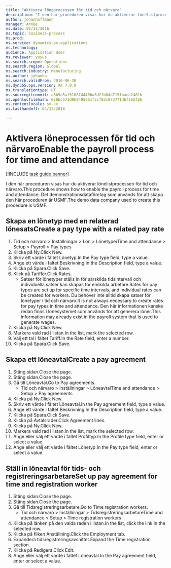 ```yaml
---
title: "Aktivera löneprocessen för tid och närvaro"
description: "I den här proceduren visas hur du aktiverar lönelistprocessen för tid och närvaro."
author: johanhoffmann
manager: AnnBe
ms.date: 02/12/2016
ms.topic: business-process
ms.prod: 
ms.service: dynamics-ax-applications
ms.technology: 
audience: Application User
ms.reviewer: yuyus
ms.search.scope: Operations
ms.search.region: Global
ms.search.industry: Manufacturing
ms.author: johanho
ms.search.validFrom: 2016-06-30
ms.dyn365.ops.version: AX 7.0.0
ms.translationtype: HT
ms.sourcegitcommit: a8b5a5af5108744406a3d2fb84d7151baea2481b
ms.openlocfilehash: 020bcb71d9b8495e61f3cf83c073771d6f2b2f26
ms.contentlocale: sv-se
ms.lasthandoff: 04/13/2018

---
```

# <a name="enable-the-payroll-process-for-time-and-attendance"></a><span data-ttu-id="597de-103">Aktivera löneprocessen för tid och närvaro</span><span class="sxs-lookup"><span data-stu-id="597de-103">Enable the payroll process for time and attendance</span></span>

[!INCLUDE [task guide banner](../../includes/task-guide-banner.md)]

<span data-ttu-id="597de-104">I den här proceduren visas hur du aktiverar lönelistprocessen för tid och närvaro.</span><span class="sxs-lookup"><span data-stu-id="597de-104">This procedure shows how to enable the payroll process for time and attendance.</span></span> <span data-ttu-id="597de-105">Det demonstrationsdataföretag som används för att skapa den här proceduren är USMF.</span><span class="sxs-lookup"><span data-stu-id="597de-105">The demo data company used to create this procedure is USMF.</span></span>


## <a name="create-a-pay-type-with-a-related-pay-rate"></a><span data-ttu-id="597de-106">Skapa en lönetyp med en relaterad lönesats</span><span class="sxs-lookup"><span data-stu-id="597de-106">Create a pay type with a related pay rate</span></span>
1. <span data-ttu-id="597de-107">Tid och närvaro > Inställningar > Lön > Lönetyper</span><span class="sxs-lookup"><span data-stu-id="597de-107">Time and attendance > Setup > Payroll > Pay types</span></span>
2. <span data-ttu-id="597de-108">Klicka på Ny.</span><span class="sxs-lookup"><span data-stu-id="597de-108">Click New.</span></span>
3. <span data-ttu-id="597de-109">Skriv ett värde i fältet Lönetyp.</span><span class="sxs-lookup"><span data-stu-id="597de-109">In the Pay type field, type a value.</span></span>
4. <span data-ttu-id="597de-110">Ange ett värde i fältet Beskrivning.</span><span class="sxs-lookup"><span data-stu-id="597de-110">In the Description field, type a value.</span></span>
5. <span data-ttu-id="597de-111">Klicka på Spara.</span><span class="sxs-lookup"><span data-stu-id="597de-111">Click Save.</span></span>
6. <span data-ttu-id="597de-112">Klick på Tariffer.</span><span class="sxs-lookup"><span data-stu-id="597de-112">Click Rates.</span></span>
    * <span data-ttu-id="597de-113">Satser för lönetyper ställs in för särskilda tidsintervall och individuella satser kan skapas för enskilda arbetare.</span><span class="sxs-lookup"><span data-stu-id="597de-113">Rates for pay types are set up for specific time intervals, and individual rates can be created for workers.</span></span> <span data-ttu-id="597de-114">Du behöver inte alltid skapa satser för lönetyper i tid och närvaro.</span><span class="sxs-lookup"><span data-stu-id="597de-114">It is not always necessary to create rates for pay types in time and attendance.</span></span> <span data-ttu-id="597de-115">Den här informationen kanske redan finns i lönesystemet som används för att generera löner.</span><span class="sxs-lookup"><span data-stu-id="597de-115">This information may already exist in the payroll system that is used to generate wages.</span></span>  
7. <span data-ttu-id="597de-116">Klicka på Ny.</span><span class="sxs-lookup"><span data-stu-id="597de-116">Click New.</span></span>
8. <span data-ttu-id="597de-117">Markera vald rad i listan.</span><span class="sxs-lookup"><span data-stu-id="597de-117">In the list, mark the selected row.</span></span>
9. <span data-ttu-id="597de-118">Välj ett tal i fältet Tariff.</span><span class="sxs-lookup"><span data-stu-id="597de-118">In the Rate field, enter a number.</span></span>
10. <span data-ttu-id="597de-119">Klicka på Spara.</span><span class="sxs-lookup"><span data-stu-id="597de-119">Click Save.</span></span>

## <a name="create-a-pay-agreement"></a><span data-ttu-id="597de-120">Skapa ett löneavtal</span><span class="sxs-lookup"><span data-stu-id="597de-120">Create a pay agreement</span></span>
1. <span data-ttu-id="597de-121">Stäng sidan.</span><span class="sxs-lookup"><span data-stu-id="597de-121">Close the page.</span></span>
2. <span data-ttu-id="597de-122">Stäng sidan.</span><span class="sxs-lookup"><span data-stu-id="597de-122">Close the page.</span></span>
3. <span data-ttu-id="597de-123">Gå till Löneavtal.</span><span class="sxs-lookup"><span data-stu-id="597de-123">Go to Pay agreements.</span></span>
    * <span data-ttu-id="597de-124">Tid och närvaro > Inställningar > Löneavtal</span><span class="sxs-lookup"><span data-stu-id="597de-124">Time and attendance > Setup > Pay agreements</span></span>  
4. <span data-ttu-id="597de-125">Klicka på Ny.</span><span class="sxs-lookup"><span data-stu-id="597de-125">Click New.</span></span>
5. <span data-ttu-id="597de-126">Skriv ett värde i fältet Löneavtal.</span><span class="sxs-lookup"><span data-stu-id="597de-126">In the Pay agreement field, type a value.</span></span>
6. <span data-ttu-id="597de-127">Ange ett värde i fältet Beskrivning.</span><span class="sxs-lookup"><span data-stu-id="597de-127">In the Description field, type a value.</span></span>
7. <span data-ttu-id="597de-128">Klicka på Spara.</span><span class="sxs-lookup"><span data-stu-id="597de-128">Click Save.</span></span>
8. <span data-ttu-id="597de-129">Klicka på Avtalsrader.</span><span class="sxs-lookup"><span data-stu-id="597de-129">Click Agreement lines.</span></span>
9. <span data-ttu-id="597de-130">Klicka på Ny.</span><span class="sxs-lookup"><span data-stu-id="597de-130">Click New.</span></span>
10. <span data-ttu-id="597de-131">Markera vald rad i listan.</span><span class="sxs-lookup"><span data-stu-id="597de-131">In the list, mark the selected row.</span></span>
11. <span data-ttu-id="597de-132">Ange eller välj ett värde i fältet Profiltyp.</span><span class="sxs-lookup"><span data-stu-id="597de-132">In the Profile type field, enter or select a value.</span></span>
12. <span data-ttu-id="597de-133">Ange eller välj ett värde i fältet Lönetyp.</span><span class="sxs-lookup"><span data-stu-id="597de-133">In the Pay type field, enter or select a value.</span></span>

## <a name="set-up-pay-agreement-for-time-and-registration-worker"></a><span data-ttu-id="597de-134">Ställ in löneavtal för tids- och registreringsarbetare</span><span class="sxs-lookup"><span data-stu-id="597de-134">Set up pay agreement for time and registration worker</span></span>
1. <span data-ttu-id="597de-135">Stäng sidan.</span><span class="sxs-lookup"><span data-stu-id="597de-135">Close the page.</span></span>
2. <span data-ttu-id="597de-136">Stäng sidan.</span><span class="sxs-lookup"><span data-stu-id="597de-136">Close the page.</span></span>
3. <span data-ttu-id="597de-137">Gå till Tidsregistreringsarbetare.</span><span class="sxs-lookup"><span data-stu-id="597de-137">Go to Time registration workers.</span></span>
    * <span data-ttu-id="597de-138">Tid och närvaro > Inställningar > Tidsregistreringsarbetare</span><span class="sxs-lookup"><span data-stu-id="597de-138">Time and attendance > Setup > Time registration workers</span></span>  
4. <span data-ttu-id="597de-139">Klicka på länken på den valda raden i listan.</span><span class="sxs-lookup"><span data-stu-id="597de-139">In the list, click the link in the selected row.</span></span>
5. <span data-ttu-id="597de-140">Klicka på fliken Anställning.</span><span class="sxs-lookup"><span data-stu-id="597de-140">Click the Employment tab.</span></span>
6. <span data-ttu-id="597de-141">Expandera tidsregistreringsavsnittet.</span><span class="sxs-lookup"><span data-stu-id="597de-141">Expand the Time registration section.</span></span>
7. <span data-ttu-id="597de-142">Klicka på Redigera.</span><span class="sxs-lookup"><span data-stu-id="597de-142">Click Edit.</span></span>
8. <span data-ttu-id="597de-143">Ange eller välj ett värde i fältet Löneavtal.</span><span class="sxs-lookup"><span data-stu-id="597de-143">In the Pay agreement field, enter or select a value.</span></span>

